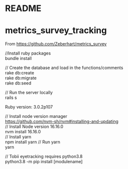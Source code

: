# README
# metrics_survey_tracking

From https://github.com/Zeberhart/metrics_survey

//Install ruby packages  
bundle install  

// Create the database and load in the functions/comments  
rake db:create  
rake db:migrate  
rake db:seed  

// Run the server locally  
rails s  

Ruby version: 3.0.2p107  

// Install node version manager  
https://github.com/nvm-sh/nvm#installing-and-updating  
// Install Node version 16.16.0  
nvm install 16.16.0  
// Install yarn  
npm install yarn 
// Run yarn  
yarn  



// Tobii eyetracking requires python3.8  
python3.8 -m pip install [modulename]  
